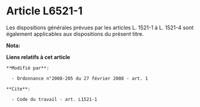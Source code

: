 # Article L6521-1

Les dispositions générales prévues par les articles L. 1521-1 à L. 1521-4 sont également applicables aux dispositions du
présent titre.

**Nota:**



**Liens relatifs à cet article**

	**Modifié par**:

	  - Ordonnance n°2008-205 du 27 février 2008 - art. 1

	**Cite**:

	  - Code du travail - art. L1521-1
